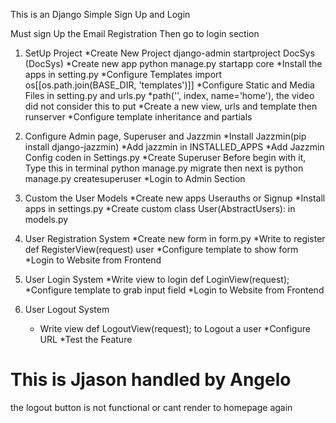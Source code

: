 This is an Django Simple Sign Up and Login

Must sign Up the Email Registration 
Then go to login section
1. SetUp Project
    *Create New Project django-admin startproject DocSys (DocSys)
    *Create new app python manage.py startapp core
    *Install the apps in setting.py
    *Configure Templates  import os[[os.path.join(BASE_DIR, 'templates')]]
    *Configure Static and Media Files in setting.py and urls.py 
        *path('', index, name='home'), the video did not consider this to put
    *Create a new view, urls and template then runserver
    *Configure template inheritance and partials

2. Configure Admin page, Superuser and Jazzmin
    *Install Jazzmin(pip install django-jazzmin)
    *Add jazzmin in INSTALLED_APPS
    *Add Jazzmin Config coden in Settings.py
    *Create Superuser
    Before begin with it, Type this in terminal python manage.py migrate then next is python manage.py createsuperuser
    *Login to Admin Section

3. Custom the User Models 
    *Create new apps Userauths or Signup
    *Install apps in settings.py
    *Create custom class User(AbstractUsers): in models.py
4. User Registration System
    *Create new form in form.py
    *Write to register def RegisterView(request) user
    *Configure template to show form
    *Login to Website from Frontend

5. User Login System 
    *Write view to login def LoginView(request);
    *Configure template to grab input field
    *Login to Website from Frontend 

6. User Logout System
    * Write view def LogoutView(request); to Logout a user
    *Configure URL
    *Test the Feature
 # This is Jjason handled by Angelo


 the logout button is not functional or cant render to homepage again


    
